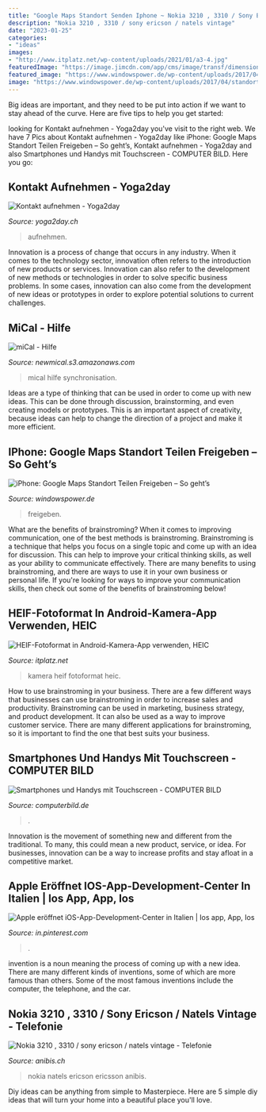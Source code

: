 ```yaml
---
title: "Google Maps Standort Senden Iphone ~ Nokia 3210 , 3310 / Sony Ericson / Natels Vintage"
description: "Nokia 3210 , 3310 / sony ericson / natels vintage"
date: "2023-01-25"
categories:
- "ideas"
images:
- "http://www.itplatz.net/wp-content/uploads/2021/01/a3-4.jpg"
featuredImage: "https://image.jimcdn.com/app/cms/image/transf/dimension=490x10000:format=jpg/path/s521e835672c4f843/image/i9ad2f1d1299b3ab2/version/1575839084/yoga2day-yoga-studio-in-zürich-oerlikon.jpg"
featured_image: "https://www.windowspower.de/wp-content/uploads/2017/04/standort-teilen.png"
image: "https://www.windowspower.de/wp-content/uploads/2017/04/standort-teilen.png"
---
```



Big ideas are important, and they need to be put into action if we want to stay ahead of the curve. Here are five tips to help you get started: 

	

		
looking for Kontakt aufnehmen - Yoga2day you've visit to the right web. We have 7 Pics about Kontakt aufnehmen - Yoga2day like iPhone: Google Maps Standort Teilen Freigeben – So geht’s, Kontakt aufnehmen - Yoga2day and also Smartphones und Handys mit Touchscreen - COMPUTER BILD. Here you go:
		
    
## Kontakt Aufnehmen - Yoga2day

<img loading=lazy src="https://image.jimcdn.com/app/cms/image/transf/dimension=490x10000:format=jpg/path/s521e835672c4f843/image/i9ad2f1d1299b3ab2/version/1575839084/yoga2day-yoga-studio-in-zürich-oerlikon.jpg" onerror="this.onerror=null;this.src='https://tse1.mm.bing.net/th?id=OIP.QdJAuZYt7kyHbNgeMzB6vgHaHa&amp;pid=15.1';" alt="Kontakt aufnehmen - Yoga2day">

_Source: yoga2day.ch_

>aufnehmen. 

	

Innovation is a process of change that occurs in any industry. When it comes to the technology sector, innovation often refers to the introduction of new products or services. Innovation can also refer to the development of new methods or technologies in order to solve specific business problems. In some cases, innovation can also come from the development of new ideas or prototypes in order to explore potential solutions to current challenges.

    
## MiCal - Hilfe

<img loading=lazy src="http://newmical.s3.amazonaws.com/help/img/3_de.png" onerror="this.onerror=null;this.src='https://tse4.mm.bing.net/th?id=OIP.SZmeVExESWUz-ZSgEQrv7QHaGV&amp;pid=15.1';" alt="miCal - Hilfe">

_Source: newmical.s3.amazonaws.com_

>mical hilfe synchronisation. 

	

Ideas are a type of thinking that can be used in order to come up with new ideas. This can be done through discussion, brainstorming, and even creating models or prototypes. This is an important aspect of creativity, because ideas can help to change the direction of a project and make it more efficient.

    
## IPhone: Google Maps Standort Teilen Freigeben – So Geht’s

<img loading=lazy src="https://www.windowspower.de/wp-content/uploads/2017/04/standort-teilen.png" onerror="this.onerror=null;this.src='https://tse4.mm.bing.net/th?id=OIP.PbM2UW1iLDyYQTBnuQ5hLAAAAA&amp;pid=15.1';" alt="iPhone: Google Maps Standort Teilen Freigeben – So geht’s">

_Source: windowspower.de_

>freigeben. 

	

What are the benefits of brainstroming?
When it comes to improving communication, one of the best methods is brainstroming. Brainstroming is a technique that helps you focus on a single topic and come up with an idea for discussion. This can help to improve your critical thinking skills, as well as your ability to communicate effectively. There are many benefits to using brainstroming, and there are ways to use it in your own business or personal life. If you're looking for ways to improve your communication skills, then check out some of the benefits of brainstroming below!

    
## HEIF-Fotoformat In Android-Kamera-App Verwenden, HEIC

<img loading=lazy src="http://www.itplatz.net/wp-content/uploads/2021/01/a3-4.jpg" onerror="this.onerror=null;this.src='https://tse3.mm.bing.net/th?id=OIP._mckQowNJyMnhphpmpew9QAAAA&amp;pid=15.1';" alt="HEIF-Fotoformat in Android-Kamera-App verwenden, HEIC">

_Source: itplatz.net_

>kamera heif fotoformat heic. 

	

How to use brainstroming in your business.
There are a few different ways that businesses can use brainstroming in order to increase sales and productivity. Brainstroming can be used in marketing, business strategy, and product development. It can also be used as a way to improve customer service. There are many different applications for brainstroming, so it is important to find the one that best suits your business.

    
## Smartphones Und Handys Mit Touchscreen - COMPUTER BILD

<img loading=lazy src="https://i.computer-bild.de/imgs/1/4/1/5/3/2/1/5/da8d20e5559c9727.jpg?impolicy=article_teaser_desktop" onerror="this.onerror=null;this.src='https://tse1.mm.bing.net/th?id=OIP.gLj81ws9DNX209PCGQB-9QFAC0&amp;pid=15.1';" alt="Smartphones und Handys mit Touchscreen - COMPUTER BILD">

_Source: computerbild.de_

>. 

	

Innovation is the movement of something new and different from the traditional. To many, this could mean a new product, service, or idea. For businesses, innovation can be a way to increase profits and stay afloat in a competitive market.

    
## Apple Eröffnet IOS-App-Development-Center In Italien | Ios App, App, Ios

<img loading=lazy src="https://i.pinimg.com/736x/87/98/5b/87985be89397b752072810b5dfbc3413--app-development-europe.jpg" onerror="this.onerror=null;this.src='https://tse1.mm.bing.net/th?id=OIP.KVshmqza4ew6eI4qf2m35wHaHT&amp;pid=15.1';" alt="Apple eröffnet iOS-App-Development-Center in Italien | Ios app, App, Ios">

_Source: in.pinterest.com_

>. 

	

invention is a noun meaning the process of coming up with a new idea. There are many different kinds of inventions, some of which are more famous than others. Some of the most famous inventions include the computer, the telephone, and the car.

    
## Nokia 3210 , 3310 / Sony Ericson / Natels Vintage - Telefonie

<img loading=lazy src="https://can01.anibis.ch/Nokia---Microsoft--Nokia-3210-,-3310---sony-ericson---natels-vintage/?1024x768/3/60/anibis/392/811/009/8LNvL7thAEmin-QDZKq41w_1.jpg" onerror="this.onerror=null;this.src='https://tse2.mm.bing.net/th?id=OIP.6H2iNA_gqCpRwiIBRrNnAgHaFj&amp;pid=15.1';" alt="Nokia 3210 , 3310 / sony ericson / natels vintage - Telefonie">

_Source: anibis.ch_

>nokia natels ericson ericsson anibis. 

	

Diy ideas can be anything from simple to Masterpiece. Here are 5 simple diy ideas that will turn your home into a beautiful place you'll love.

